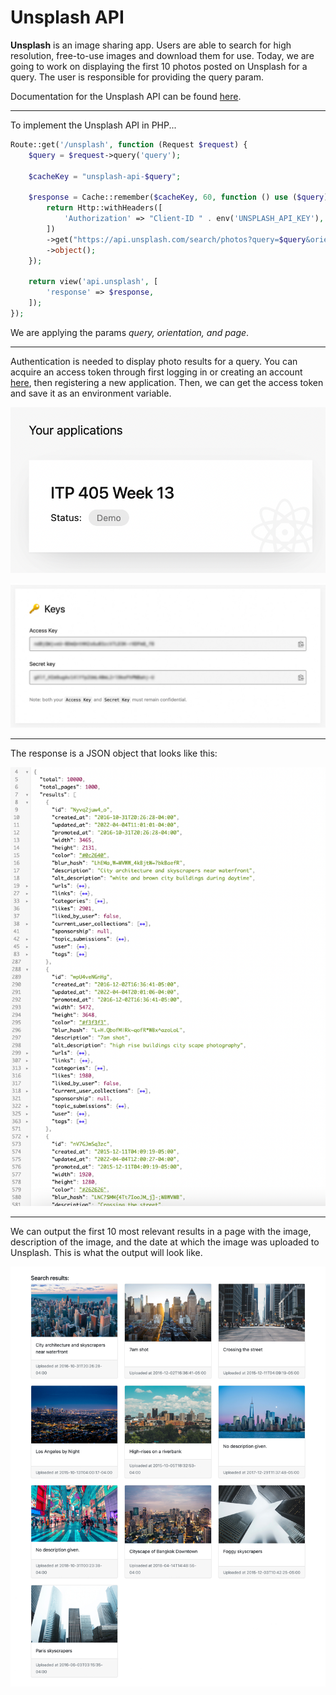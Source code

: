 # Unsplash API

**Unsplash** is an image sharing app. Users are able to search for high resolution, free-to-use images and download them for use. Today, we are going to work on displaying the first 10 photos posted on Unsplash for a query. The user is responsible for providing the query param.

Documentation for the Unsplash API can be found [here](https://unsplash.com/documentation).

***

To implement the Unsplash API in PHP...
```php
Route::get('/unsplash', function (Request $request) {
    $query = $request->query('query');

    $cacheKey = "unsplash-api-$query";

    $response = Cache::remember($cacheKey, 60, function () use ($query) {
        return Http::withHeaders([
            'Authorization' => "Client-ID " . env('UNSPLASH_API_KEY'),
        ])
        ->get("https://api.unsplash.com/search/photos?query=$query&orientation=landscape&page=1")
        ->object();
    });
    
    return view('api.unsplash', [
        'response' => $response,
    ]);
});
```

We are applying the params *query, orientation, and page*.

***

Authentication is needed to display photo results for a query. You can acquire an access token through first logging in or creating an account [here](https://unsplash.com/oauth/applications), then registering a new application. Then, we can get the access token and save it as an environment variable.

![The application that was created to gain access to the access token](/img/application.png)

![The access token in the applications, blurred](/img/key.jpg)

***

The response is a JSON object that looks like this:

![JSON object with search results for the keyword "city"](/img/json_results.png)

***

We can output the first 10 most relevant results in a page with the image, description of the image, and the date at which the image was uploaded to Unsplash. This is what the output will look like.

![A page outputting the top 10 search results for the keyword "city"](/img/city_results.jpg)